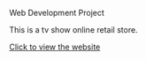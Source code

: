 
Web Development Project

 This is a tv show online retail store.

 [Click to view the website](https://pendyala-keerthi-webdev.herokuapp.com/project/index.html#/)
